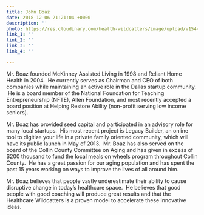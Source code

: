```yaml
---
title: John Boaz
date: 2018-12-06 21:21:04 +0000
description: ''
photo: https://res.cloudinary.com/health-wildcatters/image/upload/v1544131286/image.png
link_1: ''
link_2: ''
link_3: ''
link_4: ''

---
```

Mr. Boaz founded McKinney Assisted Living in 1998 and Reliant Home Health in 2004.  He currently serves as Chairman and CEO of both companies while maintaining an active role in the Dallas startup community.  He is a board member of the National Foundation for Teaching Entrepreneurship (NFTE), Allen Foundation, and most recently accepted a board position at Helping Restore Ability (non-profit serving low income seniors).

Mr. Boaz has provided seed capital and participated in an advisory role for many local startups.  His most recent project is Legacy Builder, an online tool to digitize your life in a private family oriented community, which will have its public launch in May of 2013.  Mr. Boaz has also served on the board of the Collin County Committee on Aging and has given in excess of $200 thousand to fund the local meals on wheels program throughout Collin County.  He has a great passion for our aging population and has spent the past 15 years working on ways to improve the lives of all around him.

Mr. Boaz believes that people vastly underestimate their ability to cause disruptive change in today’s healthcare space.  He believes that good people with good coaching will produce great results and that the Healthcare Wildcatters is a proven model to accelerate these innovative ideas.